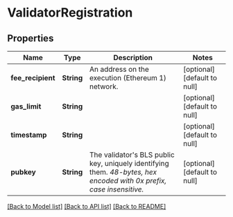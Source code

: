# ValidatorRegistration

## Properties

| Name              | Type       | Description                                                                                                              | Notes                        |
| ----------------- | ---------- | ------------------------------------------------------------------------------------------------------------------------ | ---------------------------- |
| **fee_recipient** | **String** | An address on the execution (Ethereum 1) network.                                                                        | [optional] [default to null] |
| **gas_limit**     | **String** |                                                                                                                          | [optional] [default to null] |
| **timestamp**     | **String** |                                                                                                                          | [optional] [default to null] |
| **pubkey**        | **String** | The validator&#39;s BLS public key, uniquely identifying them. _48-bytes, hex encoded with 0x prefix, case insensitive._ | [optional] [default to null] |

[[Back to Model list]](../README.md#documentation-for-models) [[Back to API list]](../README.md#documentation-for-api-endpoints) [[Back to README]](../README.md)
